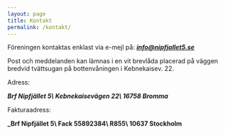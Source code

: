 ```yaml
---
layout: page
title: Kontakt
permalink: /kontakt/
---
```


Föreningen kontaktas enklast via e-mejl på: _**info@nipfjallet5.se**_

Post och meddelanden kan lämnas i en vit brevlåda placerad på väggen bredvid tvättsugan på bottenvåningen i Kebnekaisev. 22.

Adress:

**_Brf Nipfjället 5\\
Kebnekaisevägen 22\\
16758 Bromma_**

Fakturaadress:

**_Brf Nipfjället 5\\
Fack 55892384\\
R855\\
10637 Stockholm**
